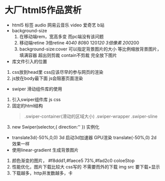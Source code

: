 # 大厂html5作品赏析
     


 - html5 标签
      audio 网易云音乐
      video 爱奇艺   b站
 - background-size 
    1. 在移动端rem，宽高多变  而pc端没有该问题
    2. 移动端retine 3倍retine
       40*40   80*80  120*120   3倍像素
       200*200
    3. background-size:cover  可以指定背景图片的大小
       等比例缩放背景图片，填满容器
       超出则剪裁
        contain不剪裁  完全放下图片
 - 库文件引入的位置
  1. css放到head里
        css应该尽早的参与网页的渲染 
  2. js放在body最下面
        js会阻塞页面渲染
 - swiper 滑动组件库的使用
  1. 引入swiper组件库
        js  css  
  2. 固定的html结构
       >.swiper-container(滑动的区域大小)
       > .swiper-wrapper
       >  .swiper-sline
  3. new Swiper(selector,{
       direction:''
        })        实例化

-  translate3d(-50%,0,0) 3d  启动3d加速器  GPU渲染
     translate(-50%,0) 2d
     效果一样
- 使用linear-gradient 生成背景图片 
 1. 颜色渐变的图片， #f8ddd1,#faece5 73%,#fad2c0
    coloeStop
 2. 性能优化，图片下载比较大
      css写的   不需要而外的下载
      img src 要下载+显示
 3. 下载越多，http并发数越多，卡
